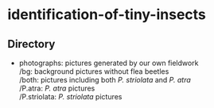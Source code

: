 # identification-of-tiny-insects

## Directory

- photographs: pictures generated by our own fieldwork    
  /bg: background pictures without flea beetles    
  /both: pictures including both *P. striolata* and *P. atra*  
  /P.atra: *P. atra* pictures  
  /P.striolata: *P. striolata* pictures  
